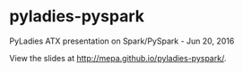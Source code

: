 # pyladies-pyspark
PyLadies ATX presentation on Spark/PySpark - Jun 20, 2016

View the slides at http://mepa.github.io/pyladies-pyspark/.
